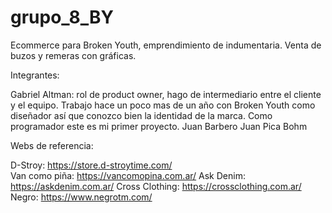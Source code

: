 # grupo_8_BY

Ecommerce para Broken Youth, emprendimiento de indumentaria. Venta de buzos y remeras con gráficas.

Integrantes:

Gabriel Altman: rol de product owner, hago de intermediario entre el cliente y el equipo. Trabajo hace un poco mas de un año con Broken Youth como diseñador así que conozco 
bien la identidad de la marca. Como programador este es mi primer proyecto.
Juan Barbero
Juan Pica Bohm


Webs de referencia:

D-Stroy: https://store.d-stroytime.com/     
Van como piña: https://vancomopina.com.ar/
Ask Denim: https://askdenim.com.ar/
Cross Clothing: https://crossclothing.com.ar/
Negro: https://www.negrotm.com/



